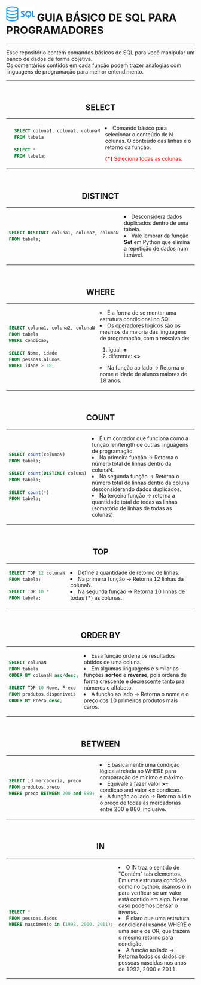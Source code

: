 
# <img src="https://raw.githubusercontent.com/gusantos1/icons/main/iconsql.png" width="15%">  GUIA BÁSICO DE SQL PARA PROGRAMADORES

---
Esse repositório contém comandos básicos de SQL para você manipular um banco de dados de forma objetiva.</br>Os comentários contidos em cada função podem trazer analogias com linguagens de programação para melhor entendimento.

---

<div align="center">
<table>
<p align="center"><img align="center"><h2>SELECT</h2></p>
<tr>
<!-- Tabela code sql -->
<td>

  ```sql
    SELECT coluna1, coluna2, colunaN
    FROM tabela

    SELECT *
    FROM tabela;
  ```
</td>
<!-- Tabela comentário-->
<td>
<p>
  <li>Comando básico para selecionar o conteúdo de N colunas. O conteúdo das linhas é o retorno da função.</li>
  <p style="color:#FF0000"><strong>(*)</strong> Seleciona todas as colunas.</p>
</p>
</td>
</tr>
</table>


<table>
<p align="center"><img align="center"><h2>DISTINCT</h2></p>
<tr>
<!-- Tabela code sql -->
<td>

  ```sql
  SELECT DISTINCT coluna1, coluna2, colunaN
  FROM tabela;
  ```
</td>
<!-- Tabela comentário-->
<td>
<p>
  <li>Desconsidera dados duplicados dentro de uma tabela.</li>
  <li>Vale lembrar da função <strong>Set</strong> em Python que elimina a repetição de dados num iterável.</li>
</p>
</td>
</tr>
</table>

<table>
<p align="center"><img align="center"><h2>WHERE</h2></p>
<tr>
<!-- Tabela code sql -->
<td>

  ```sql
  SELECT coluna1, coluna2, colunaN
  FROM tabela
  WHERE condicao;

  SELECT Nome, idade
  FROM pessoas.alunos
  WHERE idade > 18;
  ```
</td>
<!-- Tabela comentário-->
<td>
<p>
  <li>É a forma de se montar uma estrutura condicional no SQL.</li>
  <li>Os operadores lógicos são os mesmos da maioria das linguagens de programação, com a ressalva de:</li>
  <ol>
  <li>igual: <strong>=</strong></li>
  <li>diferente: <strong><></strong></li>
  </ol>
  <li>Na função ao lado -> Retorna o nome e idade de alunos maiores de 18 anos.</li>
</p>
</td>
</tr>
</table>


<table>
<p align="center"><img align="center"><h2>COUNT</h2></p>
<tr>
<!-- Tabela code sql -->
<td>

  ```sql
  SELECT count(colunaN)
  FROM tabela;

  SELECT count(DISTINCT coluna)
  FROM tabela;

  SELECT count(*)
  FROM tabela;
  ```
</td>
<!-- Tabela comentário-->
<td>
<p>
  <li>É um contador que funciona como a função len/length de outras linguagens de programação.</li>
  <li>Na primeira função -> Retorna o número total de linhas dentro da colunaN.</li>
  <li>Na segunda função -> Retorna o número total de linhas dentro da coluna desconsiderando dados duplicados.</li>
  <li>Na terceira função -> retorna a quantidade total de todas as linhas (somatório de linhas de todas as colunas).</li>
</p>
</td>
</tr>
</table>


<table>
<p align="center"><img align="center"><h2>TOP</h2></p>
<tr>
<!-- Tabela code sql -->
<td>

  ```sql
  SELECT TOP 12 colunaN
  FROM tabela;

  SELECT TOP 10 *
  FROM tabela;
  ```
</td>
<!-- Tabela comentário-->
<td>
<p>
  <li>Define a quantidade de retorno de linhas.</li>
  <li>Na primeira função -> Retorna 12 linhas da colunaN.</li>
  <li>Na segunda função -> Retorna 10 linhas de todas (*) as colunas.</li>
</p>
</td>
</tr>
</table>


<table>
<p align="center"><img align="center"><h2>ORDER BY</h2></p>
<tr>
<!-- Tabela code sql -->
<td>

  ```sql
  SELECT colunaN
  FROM tabela
  ORDER BY colunaM asc/desc;

  SELECT TOP 10 Nome, Preco
  FROM produtos.disponiveis
  ORDER BY Preco desc;
  ```
</td>
<!-- Tabela comentário-->
<td>
<p>
  <li>Essa função ordena os resultados obtidos de uma coluna.</li>
  <li>Em algumas linguagens é similar as funções <strong>sorted</strong> e <strong>reverse</strong>, pois ordena de forma crescente e decrescente tanto pra números e alfabeto.</li>
  <li>A função ao lado -> Retorna o nome e o preço dos 10 primeiros produtos mais caros.</li>
</p>
</td>
</tr>
</table>


<table>
<p align="center"><img align="center"><h2>BETWEEN</h2></p>
<tr>
<!-- Tabela code sql -->
<td>

  ```sql
  SELECT id_mercadoria, preco
  FROM produtos.preco
  WHERE preco BETWEEN 200 and 880;
  
  ```
</td>
<!-- Tabela comentário-->
<td>
<p>
  <li> É basicamente uma condição lógica atrelada ao WHERE para comparação de mínimo e máximo.</li>
  <li> Equivale a fazer valor <strong>>=</strong> condicao and valor <strong><=</strong> condicao.</li>
  <li> A função ao lado -> Retorna o id e o preço de todas as mercadorias entre 200 e 880, inclusive.</li>
</p>
</td>
</tr>
</table>


<table>
<p align="center"><img align="center"><h2>IN</h2></p>
<tr>
<!-- Tabela code sql -->
<td>

  ```sql
  SELECT *
  FROM pessoas.dados
  WHERE nascimento in (1992, 2000, 2011);
  
  ```
</td>
<!-- Tabela comentário-->
<td>
<p>
  <li> O IN traz o sentido de "Contém" tais elementos.</br>Em uma estrutura condição como no python, usamos o in para verificar se um valor está contido em algo. Nesse caso podemos pensar o inverso. </li>
  <li> É claro que uma estrutura condicional usando WHERE e uma série de OR, que trazem o mesmo retorno para condição.</li>

  <li> A função ao lado -> Retorna todos os dados de pessoas nascidas nos anos de 1992, 2000 e 2011.</li>
</p>
</td>
</tr>
</table>



</div>




